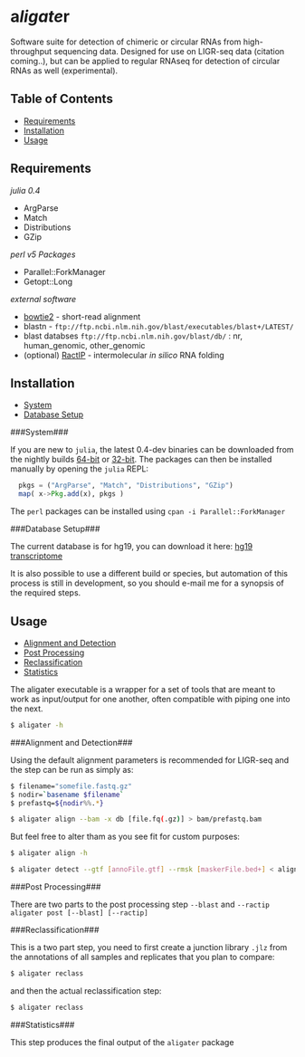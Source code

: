 a<em>ligate</em>r
=================

Software suite for detection of chimeric or circular RNAs from high-throughput sequencing data.
Designed for use on LIGR-seq data (citation coming..), but can be applied to regular RNAseq for
detection of circular RNAs as well (experimental).

Table of Contents
-----------------

- [Requirements](#requirements)
- [Installation](#installation)
- [Usage](#usage)

Requirements
------------


_julia 0.4_
 * ArgParse
 * Match
 * Distributions
 * GZip

_perl v5 Packages_
 * Parallel::ForkManager
 * Getopt::Long

_external software_
 * [bowtie2](http://bowtie-bio.sourceforge.net/bowtie2/manual.shtml) - short-read alignment
 * blastn - `ftp://ftp.ncbi.nlm.nih.gov/blast/executables/blast+/LATEST/`
 * blast databses `ftp://ftp.ncbi.nlm.nih.gov/blast/db/` : nr, human_genomic, other_genomic
 * (optional) [RactIP](rtips.dna.bio.keio.ac.jp/ractip/) - intermolecular _in silico_ RNA folding
 

Installation
------------

- [System](#system)
- [Database Setup](#database-setup)

###System###

If you are new to `julia`, the latest 0.4-dev binaries can be downloaded from the nightly builds [64-bit](https://status.julialang.org/download/linux-x86_64) or [32-bit](https://status.julialang.org/download/linux-i686).  The packages can then be installed manually by opening the `julia` REPL:
```julia
  pkgs = ("ArgParse", "Match", "Distributions", "GZip")
  map( x->Pkg.add(x), pkgs ) 
```
The `perl` packages can be installed using `cpan -i Parallel::ForkManager`

###Database Setup###

The current database is for hg19, you can download it here: [hg19 transcriptome](http://google.com)

It is also possible to use a different build or species, but automation of this process is still in development, so you should e-mail me for a synopsis of the required steps.  


Usage
-----

- [Alignment and Detection](#alignment-and-detection)
- [Post Processing](#post-processing)
- [Reclassification](#reclassification)
- [Statistics](#statistics)

The aligater executable is a wrapper for a set of tools that are meant to work
as input/output for one another, often compatible with piping one into the next.
```bash
$ aligater -h

```

###Alignment and Detection###

Using the default alignment parameters is recommended for LIGR-seq and the step
can be run as simply as:
```bash
$ filename="somefile.fastq.gz"
$ nodir=`basename $filename`
$ prefastq=${nodir%%.*}

$ aligater align --bam -x db [file.fq(.gz)] > bam/prefastq.bam
```

But feel free to alter tham as you see fit for custom purposes:
```bash
$ aligater align -h
```

```bash
$ aligater detect --gtf [annoFile.gtf] --rmsk [maskerFile.bed+] < alignFile.sam
```

###Post Processing###

There are two parts to the post processing step `--blast` and `--ractip`
`aligater post [--blast] [--ractip]`


###Reclassification###

This is a two part step, you need to first create a junction library `.jlz` from the
annotations of all samples and replicates that you plan to compare:
```bash
$ aligater reclass
```

and then the actual reclassification step:
```bash
$ aligater reclass
```

###Statistics###

This step produces the final output of the `aligater` package

